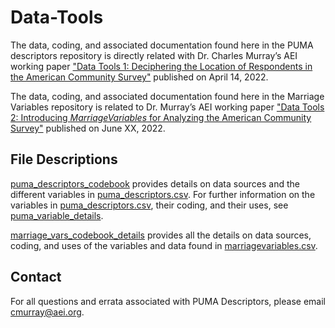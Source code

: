 # Data-Tools

The data, coding, and associated documentation found here in the PUMA descriptors repository is directly related with Dr. Charles Murray’s AEI working paper ["Data Tools 1: Deciphering the Location of Respondents in the American Community Survey"](https://www.aei.org/research-products/working-paper/puma-descriptors/) published on April 14, 2022.

The data, coding, and associated documentation found here in the Marriage Variables repository is related to Dr. Murray’s AEI working paper ["Data Tools 2: Introducing *MarriageVariables* for Analyzing the American Community Survey"](https://www.aei.org/research-products/working-paper/puma-descriptors/) published on June XX, 2022.

## File Descriptions

[puma_descriptors_codebook](https://github.com/Charles-Murray1/Data-Tools/blob/main/puma_descriptors_codebook.pdf) provides details on data sources and the different variables in [puma_descriptors.csv](https://github.com/Charles-Murray1/Data-Tools/blob/main/puma_descriptors.csv). For further information on the variables in [puma_descriptors.csv](https://github.com/Charles-Murray1/Data-Tools/blob/main/puma_descriptors.csv), their coding, and their uses, see [puma_variable_details](https://github.com/Charles-Murray1/Data-Tools/blob/main/puma_variable_details.pdf).

[marriage_vars_codebook_details](https://github.com/Charles-Murray1/Data-Tools/blob/main/marriage_vars_codebook_details.pdf) provides all the details on data sources, coding, and uses of the variables and data found in [marriagevariables.csv](). 

## Contact

For all questions and errata associated with PUMA Descriptors, please email cmurray@aei.org. 

